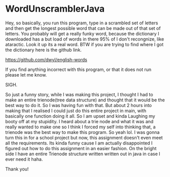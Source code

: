 # WordUnscramblerJava

Hey, so basically, you run this program, type in a scrambled set of letters and then get the longest possible word that can be made out 
of that set of letters. You probably will get a really funky word, because the dictionary I downloaded has a but load of words in there 95% of I don't recongnize, like ataractic. Look it up its a real word. BTW if you are trying to find where I got the dictionary here 
is the github link.

https://github.com/dwyl/english-words

If you find anything incorrect with this program, or that it does not run please let me know.

SIGH.

So just a funny story, while I was making this project, I thought I had to make an entire trienode(tree data structure) and 
thought that it would be the best way to do it. So I was having fun with that. But about 2 hours into making that I realised I could 
just do this entire project in main, with basically one function doing it all. So I am upset and kinda Laughing my booty off at my
stupidity. I heard about a trie node and what it was and really wanted to make one so I think I forced my self into thinking that, a 
trienode was the best way to make this program. So yeah lol. I was gonna turn this in for a school project but now, this assignment
doesn't even meet all the requirements. Its kinda funny cause I am actually disappointed I figured out how to do this assignment in 
an easier fashion. On the bright side I have an entire Trienode structure written written out in java in case I ever need it haha.

Thank you!
